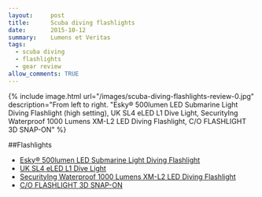 ```yaml
---
layout:     post
title:      Scuba diving flashlights 
date:       2015-10-12
summary:    Lumens et Veritas
tags: 
  - scuba diving
  - flashlights
  - gear review
allow_comments: TRUE
---
```

{% include image.html url="/images/scuba-diving-flashlights-review-0.jpg" description="From left to right. "Esky® 500lumen LED Submarine Light Diving Flashlight (high setting), UK SL4 eLED L1 Dive Light, SecurityIng Waterproof 1000 Lumens XM-L2 LED Diving Flashlight, C/O FLASHLIGHT 3D SNAP-ON" %}

##Flashlights
* [Esky® 500lumen LED Submarine Light Diving Flashlight](http://www.amazon.com/gp/product/B00OSW3R8I)
* [UK SL4 eLED L1 Dive Light](http://www.amazon.com/gp/product/B004Z3HY02)
* [SecurityIng Waterproof 1000 Lumens XM-L2 LED Diving Flashlight](http://www.amazon.com/gp/product/B00CRAARMC)
* [C/O FLASHLIGHT 3D SNAP-ON](http://www.stinehome.com/snap-on-flashlight.html)
